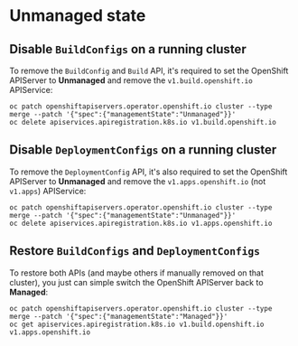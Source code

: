 # Unmanaged state

## Disable `BuildConfigs` on a running cluster

To remove the `BuildConfig` and `Build` API, it's required to set the OpenShift APIServer to **Unmanaged** and remove the `v1.build.openshift.io` APIService:

```
oc patch openshiftapiservers.operator.openshift.io cluster --type merge --patch '{"spec":{"managementState":"Unmanaged"}}'
oc delete apiservices.apiregistration.k8s.io v1.build.openshift.io
```

## Disable `DeploymentConfigs` on a running cluster

To remove the `DeploymentConfig` API, it's also required to set the OpenShift APIServer to **Unmanaged** and remove the `v1.apps.openshift.io` (not `v1.apps`) APIService:

```
oc patch openshiftapiservers.operator.openshift.io cluster --type merge --patch '{"spec":{"managementState":"Unmanaged"}}'
oc delete apiservices.apiregistration.k8s.io v1.apps.openshift.io
```

## Restore `BuildConfigs` and `DeploymentConfigs`

To restore both APIs (and maybe others if manually removed on that cluster), you just can simple switch the OpenShift APIServer back to **Managed**:

```
oc patch openshiftapiservers.operator.openshift.io cluster --type merge --patch '{"spec":{"managementState":"Managed"}}'
oc get apiservices.apiregistration.k8s.io v1.build.openshift.io v1.apps.openshift.io
```
